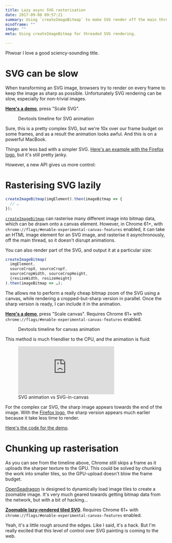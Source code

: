 ```yaml
---
title: Lazy async SVG rasterisation
date: 2017-09-08 09:57:21
summary: Using `createImageBitmap` to make SVG render off the main thread.
mindframe: ""
image: ""
meta: Using createImageBitmap for threaded SVG rendering.

---
```


Phwoar I love a good sciency-sounding title.

# SVG can be slow

When transforming an SVG image, browsers try to render on every frame to keep the image as sharp as possible. Unfortunately SVG rendering can be slow, especially for non-trivial images.

[**Here's a demo**](https://svg-zoom-demo.glitch.me/), press "Scale SVG".

<figure class="full-figure">
<img src="/static/posts/lazy-async-svg/bad.png" alt="">
<figcaption>Devtools timeline for SVG animation</figcaption>
</figure>

Sure, this is a pretty complex SVG, but we're 10x over our frame budget on some frames, and as a result the animation looks awful. And this is on a powerful MacBook.

Things are less bad with a simpler SVG. [Here's an example with the Firefox logo](https://svg-zoom-demo.glitch.me/?firefox-logo), but it's still pretty janky.

However, a new API gives us more control:

# Rasterising SVG lazily

```js
createImageBitmap(imgElement).then(imageBitmap => {
  // …
});
```

[`createImageBitmap`](https://developer.mozilla.org/en-US/docs/Web/API/WindowOrWorkerGlobalScope/createImageBitmap) can rasterise many different image into bitmap data, which can be drawn onto a canvas element. However, in Chrome 61+, with `chrome://flags/#enable-experimental-canvas-features` enabled, it can take an HTML image element for an SVG image, and rasterise it asynchronously, off the main thread, so it doesn't disrupt animations.

You can also render part of the SVG, and output it at a particular size:

```js
createImageBitmap(
  imgElement,
  sourceCropX, sourceCropY,
  sourceCropWidth, sourceCropHeight,
  {resizeWidth, resizeHeight}
).then(imageBitmap => …);
```

The allows me to perform a really cheap bitmap zoom of the SVG using a canvas, while rendering a cropped-but-sharp version in parallel. Once the sharp version is ready, I can include it in the animation.

[**Here's a demo**](https://svg-zoom-demo.glitch.me/), press "Scale canvas". Requires Chrome 61+ with `chrome://flags/#enable-experimental-canvas-features` enabled.

<figure class="full-figure">
<img src="/static/posts/lazy-async-svg/better.png" alt="">
<figcaption>Devtools timeline for canvas animation</figcaption>
</figure>

This method is much friendlier to the CPU, and the animation is fluid:

<figure class="full-figure">
<div class="video"><iframe src="https://www.youtube.com/embed/-yQBbWlXuqg?rel=0&amp;showinfo=0" frameborder="0" allowfullscreen></iframe></div>
<figcaption>SVG animation vs SVG-in-canvas</figcaption>
</figure>

For the complex car SVG, the sharp image appears towards the end of the image. With the [Firefox logo](https://svg-zoom-demo.glitch.me/?firefox-logo), the sharp version appears much earlier because it take less time to render.

[Here's the code for the demo](https://glitch.com/edit/#!/svg-zoom-demo?path=script.js:1:0).

# Chunking up rasterisation

As you can see from the timeline above, Chrome still skips a frame as it uploads the sharper texture to the GPU. This could be solved by chunking the work into smaller tiles, so the GPU-upload doesn't blow the frame budget.

[OpenSeadragon](http://openseadragon.github.io/) is designed to dynamically load image tiles to create a zoomable image. It's very much geared towards getting bitmap data from the network, but with a bit of hacking…

[**Zoomable lazy-rendered tiled SVG**](https://lazy-svg.glitch.me/). Requires Chrome 61+ with `chrome://flags/#enable-experimental-canvas-features` enabled.

Yeah, it's a little rough around the edges. Like I said, it's a hack. But I'm really excited that this level of control over SVG painting is coming to the web.
